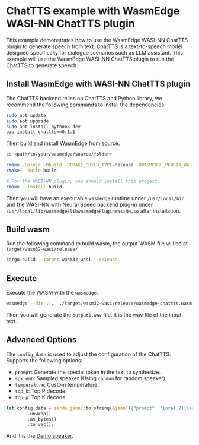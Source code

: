 # ChatTTS example with WasmEdge WASI-NN ChatTTS plugin
This example demonstrates how to use the WasmEdge WASI-NN ChatTTS plugin to generate speech from text. ChatTTS is a text-to-speech model designed specifically for dialogue scenarios such as LLM assistant. This example will use the WasmEdge WASI-NN ChatTTS plugin to run the ChatTTS to generate speech.

## Install WasmEdge with WASI-NN ChatTTS plugin
The ChatTTS backend relies on ChatTTS and Python library, we recommend the following commands to install the dependencies.
``` bash
sudo apt update
sudo apt upgrade
sudo apt install python3-dev
pip install chattts==0.1.1
```

Then build and install WasmEdge from source.

``` bash
cd <path/to/your/wasmedge/source/folder>

cmake -GNinja -Bbuild -DCMAKE_BUILD_TYPE=Release -DWASMEDGE_PLUGIN_WASI_NN_BACKEND="chatTTS"
cmake --build build

# For the WASI-NN plugin, you should install this project.
cmake --install build
```

Then you will have an executable `wasmedge` runtime under `/usr/local/bin` and the WASI-NN with Neural Speed backend plug-in under `/usr/local/lib/wasmedge/libwasmedgePluginWasiNN.so` after installation.

## Build wasm

Run the following command to build wasm, the output WASM file will be at `target/wasm32-wasi/release/`

```bash
cargo build --target wasm32-wasi --release
```

## Execute

Execute the WASM with the `wasmedge`.

``` bash
wasmedge --dir .:.  ./target/wasm32-wasi/release/wasmedge-chattts.wasm
```

Then you will generate the `output1.wav` file. It is the wav file of the input text.

## Advanced Options

The `config_data` is used to adjust the configuration of the ChatTTS.
Supports the following options:
- `prompt`: Generate the special token in the text to synthesize.
- `spk_emb`: Sampled speaker (Using `random` for random speaker).
- `temperature`: Custom temperature.
- `top_k`: Top P decode.
- `top_p`: Top K decode.

``` rust
let config_data = serde_json::to_string(&json!({"prompt": "[oral_2][laugh_0][break_6]", "spk_emb": "random", "temperature": 0.5, "top_k": 0, "top_p": 0.9}))
        .unwrap()
        .as_bytes()
        .to_vec();
```

And it is the [Demo speaker](./assets/demo.wav).
